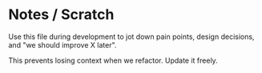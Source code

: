 # Notes / Scratch

Use this file during development to jot down pain points, design decisions, and "we should improve X later".

This prevents losing context when we refactor.
Update it freely.
